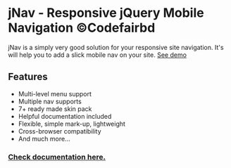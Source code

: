 # jNav - Responsive jQuery Mobile Navigation &copy;Codefairbd
jNav is a simply very good solution for your responsive site navigation. It's will help you to add a slick mobile nav on your site.
[See demo](http://codefairbd.com/projects/jnav/)

## Features
- Multi-level menu support
- Multiple nav supports
- 7+ ready made skin pack
- Helpful documentation included
- Flexible, simple mark-up, lightweight
- Cross-browser compatibility
- And much more...

### [Check documentation here.](http://codefairbd.com/projects/jnav/)